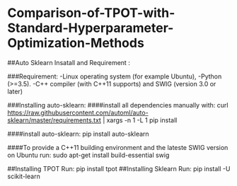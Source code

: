 # Comparison-of-TPOT-with-Standard-Hyperparameter-Optimization-Methods

##Auto Sklearn Insatall and Requirement :

###Requirement:
-Linux operating system (for example Ubuntu),
-Python (>=3.5).
-C++ compiler (with C++11 supports) and SWIG (version 3.0 or later)


###Installing auto-sklearn:
####install all dependencies manually with:
curl https://raw.githubusercontent.com/automl/auto-sklearn/master/requirements.txt | xargs -n 1 -L 1 pip install

####install auto-sklearn:
pip install auto-sklearn


####To provide a C++11 building environment and the lateste SWIG version on Ubuntu
run: sudo apt-get install build-essential swig


##Installing TPOT
Run: pip install tpot
##Installing Sklearn
Run: pip install -U scikit-learn
